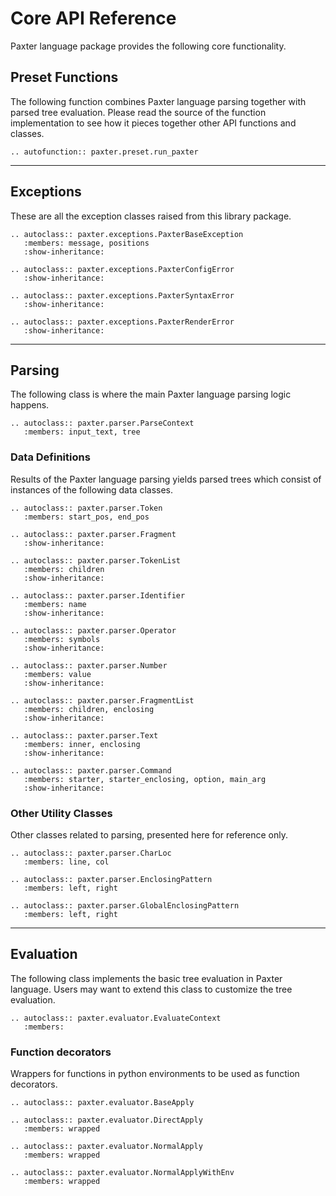 # Core API Reference

Paxter language package provides the following core functionality.

## Preset Functions

The following function combines Paxter language parsing
together with parsed tree evaluation.
Please read the source of the function implementation
to see how it pieces together other API functions and classes.

```eval_rst
.. autofunction:: paxter.preset.run_paxter
```

---

## Exceptions

These are all the exception classes raised from this library package.

```eval_rst
.. autoclass:: paxter.exceptions.PaxterBaseException
   :members: message, positions
   :show-inheritance:

.. autoclass:: paxter.exceptions.PaxterConfigError
   :show-inheritance:

.. autoclass:: paxter.exceptions.PaxterSyntaxError
   :show-inheritance:

.. autoclass:: paxter.exceptions.PaxterRenderError
   :show-inheritance:
```

---

## Parsing

The following class is where the main Paxter language parsing logic happens.

```eval_rst
.. autoclass:: paxter.parser.ParseContext
   :members: input_text, tree
```

### Data Definitions

Results of the Paxter language parsing yields parsed trees
which consist of instances of the following data classes.

```eval_rst
.. autoclass:: paxter.parser.Token
   :members: start_pos, end_pos
 
.. autoclass:: paxter.parser.Fragment
   :show-inheritance:

.. autoclass:: paxter.parser.TokenList
   :members: children
   :show-inheritance:

.. autoclass:: paxter.parser.Identifier
   :members: name
   :show-inheritance:

.. autoclass:: paxter.parser.Operator
   :members: symbols
   :show-inheritance:

.. autoclass:: paxter.parser.Number
   :members: value
   :show-inheritance:

.. autoclass:: paxter.parser.FragmentList
   :members: children, enclosing
   :show-inheritance:

.. autoclass:: paxter.parser.Text
   :members: inner, enclosing
   :show-inheritance:

.. autoclass:: paxter.parser.Command
   :members: starter, starter_enclosing, option, main_arg
   :show-inheritance:
```

### Other Utility Classes

Other classes related to parsing,
presented here for reference only.

```eval_rst
.. autoclass:: paxter.parser.CharLoc
   :members: line, col

.. autoclass:: paxter.parser.EnclosingPattern
   :members: left, right

.. autoclass:: paxter.parser.GlobalEnclosingPattern
   :members: left, right
```

---

## Evaluation

The following class implements the basic tree evaluation in Paxter language.
Users may want to extend this class to customize the tree evaluation.

```eval_rst
.. autoclass:: paxter.evaluator.EvaluateContext
   :members:
```

### Function decorators

Wrappers for functions in python environments
to be used as function decorators.

```eval_rst
.. autoclass:: paxter.evaluator.BaseApply

.. autoclass:: paxter.evaluator.DirectApply
   :members: wrapped

.. autoclass:: paxter.evaluator.NormalApply
   :members: wrapped

.. autoclass:: paxter.evaluator.NormalApplyWithEnv
   :members: wrapped
```